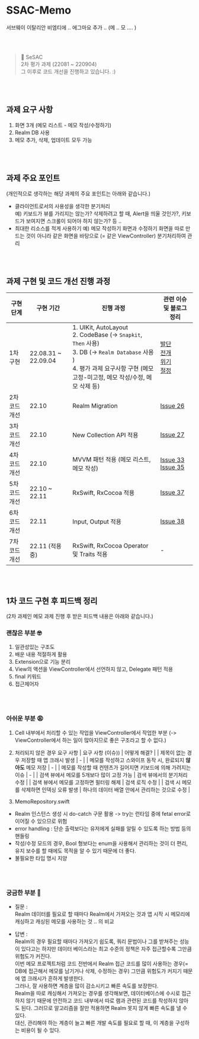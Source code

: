 # SSAC-Memo
서브웨이 이탈리안 비엠티에 .. 에그마요 추가 .. (메 .. 모 .... )

</br>
</br>

> 🌱 SeSAC </br>
> 2차 평가 과제 (22081 ~ 220904) </br>
> 그 이후로 코드 개선을 진행하고 있습니다. :)

</br>
</br>

## 과제 요구 사항
1. 화면 3개 (메모 리스트 - 메모 작성/수정하기)
2. Realm DB 사용 
3. 메모 추가, 삭제, 업데이트 모두 가능 

</br>
</br>

## 과제 주요 포인트
(개인적으로 생각하는 해당 과제의 주요 포인트는 아래와 같습니다.) </br>

- 클라이언트로서의 사용성을 생각한 분기처리 </br>
예) 키보드가 뷰를 가리지는 않는가? 삭제하려고 할 때, Alert을 띄울 것인가?, 키보드가 보여지면 스크롤이 되어야 하지 않는가? 등 ..
- 최대한 리소스를 적게 사용하기
예) 메모 작성하기 화면과 수정하기 화면을 따로 만드는 것이 아니라 같은 화면을 바탕으로 (= 같은 ViewController) 분기처리하여 관리 

</br>
</br>

## 과제 구현 및 코드 개선 진행 과정 

| 구현 단계 | 구현 기간 | 진행 과정 | 관련 이슈 및 블로그 정리 |
|---------|---------|---------|---------|
| 1차 구현 | 22.08.31 ~ 22.09.04 | 1. UIKit, AutoLayout </br> 2. CodeBase (-> `Snapkit`, `Then` 사용) </br> 3. DB (-> `Realm Database` 사용 ) </br> 4. 평가 과제 요구사항 구현 (메모 고정-미고정, 메모 작성/수정, 메모 삭제 등) | [발단](https://so-kyte.tistory.com/103) </br> [전개](https://so-kyte.tistory.com/109) </br> [위기](https://so-kyte.tistory.com/110) </br> [절정](https://so-kyte.tistory.com/111) |
| 2차 코드 개선 | 22.10 | Realm Migration | [Issue 26](https://github.com/pcsoyeon/SSAC-Memo/issues/26) |
| 3차 코드 개선 | 22.10 | New Collection API 적용 | [Issue 27](https://github.com/pcsoyeon/SSAC-Memo/issues/27) |
| 4차 코드 개선 | 22.10 | MVVM 패턴 적용 (메모 리스트, 메모 작성) | [Issue 33](https://github.com/pcsoyeon/SSAC-Memo/issues/33) </br> [Issue 35](https://github.com/pcsoyeon/SSAC-Memo/issues/35) |
| 5차 코드 개선 | 22.10 ~ 22.11 | RxSwift, RxCocoa 적용 | [Issue 37](https://github.com/pcsoyeon/SSAC-Memo/issues/37) </br> |
| 6차 코드 개선 | 22.11 | Input, Output 적용 | [Issue 38](https://github.com/pcsoyeon/SSAC-Memo/issues/38) | 
| 7차 코드 개선 | 22.11 (적용중) | RxSwift, RxCocoa Operator 및 Traits 적용 | - |




</br>
</br>

## 1차 코드 구현 후 피드백 정리 
(2차 과제인 메모 과제 진행 후 받은 피드백 내용은 아래와 같습니다.) </br>

### 괜찮은 부분 🤓 </br>
1. 일관성있는 구조도
2. 배운 내용 적절하게 활용
3. Extension으로 기능 분리
4. View의 액션을 ViewController에서 선언하지 않고, Delegate 패턴 적용
5. final 키워드
6. 접근제어자 

</br>
</br>

### 아쉬운 부분 😩 </br>
1. Cell 내부에서 처리할 수 있는 작업을 ViewController에서 작업한 부분 (-> ViewController에서 하는 일이 많아지므로 좋은 구조라고 할 수 없다.)
2. 처리되지 않은 경우 요구 사항
| 요구 사항 (이슈)) | 어떻게 해결? |
| 제목이 없는 경우 저장할 때 앱 크래시 발생 | - |
| 메모를 작성하고 스와이프 동작 시, 완료되지 **않아도** 메모 저장 | - |
| 메모를 작성할 때 컨텐츠가 길어지면 키보드에 의해 가려지는 이슈 | - |
| 검색 뷰에서 메모를 5개보다 많이 고정 가능 | 검색 뷰에서의 분기처리 수정 |
| 검색 뷰에서 메모를 고정하면 필터링 해제 | 검색 로직 수정 |
| 검색 시 메모를 삭제하면 인덱싱 오류 발생 | 하나의 데이터 배열 안에서 관리하는 것으로 수정 |

3. MemoRepository.swift
- Realm 인스턴스 생성 시 do-catch 구문 활용 -> try는 런타임 중에 fetal error로 이어질 수 있으므로 위험
- error handling : 단순 출력보다는 유저에게 실패를 알릴 수 있도록 하는 방법 등의 핸들링 
- 작성/수정 모드의 경우, Bool 형보다는 enum을 사용해서 관리하는 것이 더 편리, 유지 보수를 할 때에도 목적을 알 수 있기 때문에 더 좋다. 
- 불필요한 타입 명시 지양 


</br>
</br>

### 궁금한 부분 🧐 </br>
- 질문 : </br>
Realm 데이터를 필요로 할 때마다 Realm에서 가져오는 것과 앱 시작 시 메모리에 캐싱하고 캐싱된 메모를 사용하는 것 .. 의 비교 </br>

- 답변 : </br>
Realm의 경우 필요할 때마다 가져오기 쉽도록, 쿼리 문법이나 그를 받쳐주는 성능이 있다고는 하지만 데이터 베이스라는 최고 수준의 정책은 자주 접근할수록 그만큼 위험도가 커진다. </br>
이번 메모 프로젝트처럼 코드 전반에서 Realm 접근 코드를 많이 사용하는 경우(= DB에 접근해서 메모를 남기거나 삭제, 수정하는 경우) 그만큼 위험도가 커지기 때문에 앱 크래시가 흔하게 발생한다. </br>
그러나, 잘 사용하면 계층을 많이 감소시키고 빠른 속도를 보장한다. </br>
Realm을 따로 캐싱해서 가져오는 경우를 생각해보면, 데이터베이스에 수시로 접근하지 않기 때문에 안전하고 코드 내부에서 따로 램과 관련된 코드를 작성하지 않아도 된다. 그러므로 알고리즘을 잘만 적용하면 Realm 못지 않게 빠른 속도를 낼 수 있다. </br>
대신, 관리해야 하는 계층이 늘고 빠른 개발 속도를 필요로 할 때, 이 계층을 구성하는 비용이 될 수 있다. 

